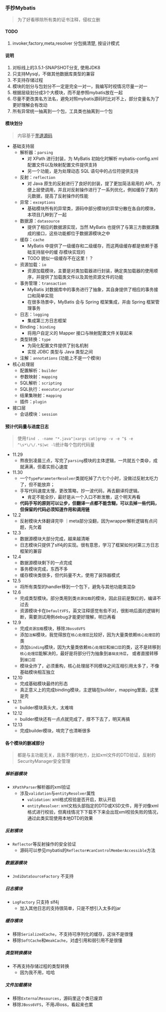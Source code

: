 ### 手抄Mybatis
> 为了好看移除所有类的证书注释，侵权立删

#### TODO
1. invoker,factory,meta,resolver 分包搞清楚, 按设计模式

#### 说明
1. 对标线上的3.5.1-SNAPSHOT分支, 使用JDK8
2. 只支持Mysql，不做其他数据库类型的兼容
3. 不支持存储过程
4. 模块的划分与包划分不一定是完全一对一，我编写时视情况尽量一对一
5. 根据层级划分成3个大模块，而不是参照mybatis放在一起
6. 尽量不更改类名方法名，避免对照mybatis源码时比对不上，部分变量名为了更好理解会有改动
7. 所有异常统一抽离到一个包，工具类也抽离到一个包

#### 模块划分
> 内容基于[芋道源码](http://svip.iocoder.cn/MyBatis/)
* 基础支持层
    * 解析器：`parsing`
        * 对 XPath 进行封装，为 MyBatis 初始化时解析 mybatis-config.xml 配置文件以及映射配置文件提供支持
        * 另一个功能，是为处理动态 SQL 语句中的占位符提供支持
    * 反射：`reflection`
        * 对 Java 原生的反射进行了良好的封装，提了更加简洁易用的 API，方便上层使调用，并且对反射操作进行了一系列优化，例如缓存了类的元数据，提高了反射操作的性能
    * 异常：`exceptions`
        * 基础模块所有的异常类，源码中部分模块的异常分散在各自的模块，本项目几种到了一起
    * 数据源：`datasource`
        * 提供了相应的数据源实现，当然 MyBatis 也提供了与第三方数据源集成的接口，这些功能都位于数据源模块之中
    * 缓存：`cache`
        * MyBatis 中提供了一级缓存和二级缓存，而这两级缓存都是依赖于基础支持层中的缓 存模块实现的
        * TODO 貌似一级缓存不在这里！？
    * 资源加载：`io`
        * 资源加载模块，主要是对类加载器进行封装，确定类加载器的使用顺序，并提供了加载类文件以及其他资源文件的功能
    * 事务管理：`transaction`
        * MyBatis 对数据库中的事务进行了抽象，其自身提供了相应的事务接口和简单实现
        * 在很多场景中，MyBatis 会与 Spring 框架集成，并由 Spring 框架管理事务
    * 日志：`logging`
        * 集成第三方日志框架
    * Binding：`binding`
        * 将用户自定义的 Mapper 接口与映射配置文件关联起来
    * 类型转换：`type`
        * 为简化配置文件提供了别名机制
        * 实现 JDBC 类型与 Java 类型之间
    * 注解：`annotations` (功能上不是一个模块)
* 核心处理层
    * 配置解析：`builder`
    * 参数映射：`mapping`
    * SQL解析：`scripting`
    * SQL执行：`executor`,`cursor`
    * 结果集映射：`mapping`
    * 插件：`plugin`
* 接口层
    * 会话模块：`session`

#### 预计代码量与进度日志
> 使用`find . -name "*.java"|xargs cat|grep -v -e ^$ -e ^\s*\/\/.*$|wc -l`统计每个包的代码量

 * 11.29 
    * 熬夜到凌晨三点，写完了`parsing`模块的主体逻辑，一共就五个类😄，成就满满，但着实担心速度
 * 11.30 
    * 一个`TypeParameterResolver`类就吃掉了六七个小时，没做过反射太吃力了，但不能放弃；
    * 手写代码速度太慢，更改策略，抄一波代码，再去翻译捋逻辑。
        * 肯定不能全抄，最好是从一个入口不断发散，这个明天再看
    * **代码手写的原则可以让步，但翻译一点都不能含糊，可以去掉一些代码，但保留的代码必须知道作用和调用链**
 * 12.2
    * 反射模块大体翻译完毕 ｜meta部分没翻，因为wrapper解析逻辑有点问题，先欠着
 * 12.3
    * 数据源模块大部分完成，越来越清晰
    * 日志模块只提供了slf4j的实现。很有意思，学习了框架如何对第三方日志框架的兼容
 * 12.4
    * 数据源模块剩下的一点完成
    * 事务模块完成，东西不多
    * 缓存模块类很多，但代码量不大，使用了装饰器模式
 * 12.5
    * 将所有类型的handler移到一个包下，避免与其他功能类混杂
 * 12.6
    * 完成类型模块。部分类用到类`资源加载`的模块，因此目前是飘红的，编译不过去
    * 资源模块卡在`DefaultVFS`，英文注释感觉有些不对，很影响后面的逻辑判断，需要测试用例debug才能更好理解，明日再看
 * 12.9
    * 完成`资源加载`模块，移除`JBoss6VFS`
    * 添加`注解`模块，我觉得放在`核心处理层`比较好，因为大量类依赖`核心处理层`的类
    * 添加`binding`模块，因为大量类依赖`核心处理层`和`接口层`的类，这不是转移到`核心处理层`能解决的，最好是将部分行为抽象到`基础支持层`，
    或者直接转移到`接口层`
    * 模块全炸了，必须重构，核心处理层不同模块之间互相引用太多了，不像基础模块相互独立
 * 12.10
    * 完成基础模块最终的形态
    * 真正意义上的完成binding模块，主逻辑在builder，mapping里面，这里是壳
 * 12.11
    * builder模块真头大，太难啃
 * 12.12
    * builder模块还有一点点就完成了，撑不下去了，明天再搞
 * 12.13
    * 完成builder模块，啃完了也清晰很多

#### 各个模块的删减部分
> 都是与主功能无关，且我不懂的地方，比如xml文件的DTD验证，反射的SecurityManager安全管理

##### 解析器模块
* `XPathParser`解析器的xml验证
    * 涉及`validation`与`entityResolver`属性
        * `validation`: xml格式校验是否开启，默认开启
        * `entityResolver`: xml文档头部指定的DTD或XSD文件，用于对像xml格式进行校验，但离线情况下下载不下来会出现xml校验失败的情况，通过此类实现使用本地DTD的效果
    
##### 反射模块
* `Reflector`等反射操作的安全验证
    * 源码可以参见mybatis的`Reflector#canControlMemberAccessible`方法
    
##### 数据源模块
* `JndiDataSourceFactory` 不支持

##### 日志模块
* `LogFactory` 只支持 slf4j
    * 加入其他日志的支持很简单，只是不想引入太多的jar
    
##### 缓存模块
* 移除`SerializedCache`，不支持可序列化的缓存，这块不是很懂
* 移除`SoftCache`和`WeakCache`，对虚引用和弱引用不是很懂

##### 类型转换模块
* 不再支持存储过程的类型转换
    * 因为我不用，哈哈

##### 文件加载模块
* 移除`ExternalResources`，源码里这个类已废弃
* 移除`JBoss6VFS`，不用JBoss，看起来也累